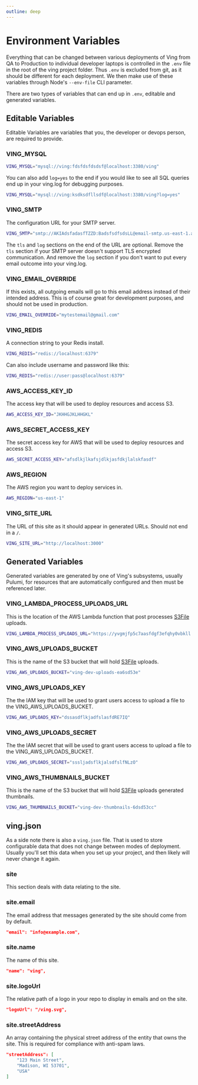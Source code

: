 ```yaml
---
outline: deep
---
```

# Environment Variables
Everything that can be changed between various deployments of Ving from QA to Production to individual developer laptops is controlled in the `.env` file in the root of the ving project folder. Thus `.env` is excluded from git, as it should be different for each deployment. We then make use of these variables through Node's `--env-file` CLI parameter.

There are two types of variables that can end up in `.env`, editable and generated variables.

## Editable Variables
Editable Variables are variables that you, the developer or devops person, are required to provide.

### VING_MYSQL
```bash
VING_MYSQL="mysql://ving:fdsfdsfdsdsf@localhost:3380/ving"
```
You can also add `log=yes` to the end if you would like to see all SQL queries end up in your ving.log for debugging purposes.

```bash
VING_MYSQL="mysql://ving:ksdksdfllsdf@localhost:3380/ving?log=yes"
```

### VING_SMTP
The configuration URL for your SMTP server.
```bash
VING_SMTP="smtp://AKIAdsfadasfTZZD:BadsfsdfsdsLL@email-smtp.us-east-1.amazonaws.com:465/?tls=yes&log=yes"
```
The `tls` and `log` sections on the end of the URL are optional. Remove the `tls` section if your SMTP server doesn't support TLS encrypted communication. And remove the `log` section if you don't want to put every email outcome into your ving.log.

### VING_EMAIL_OVERRIDE
If this exists, all outgoing emails will go to this email address instead of their intended address. This is of course great for development purposes, and should not be used in production.
```bash
VING_EMAIL_OVERRIDE="mytestemail@gmail.com"
```

### VING_REDIS
A connection string to your Redis install.
```bash
VING_REDIS="redis://localhost:6379"
```
Can also include username and password like this:
```bash
VING_REDIS="redis://user:pass@localhost:6379"
```

### AWS_ACCESS_KEY_ID
The access key that will be used to deploy resources and access S3.
```bash
AWS_ACCESS_KEY_ID="JKHHGJKLHHGKL"
```

### AWS_SECRET_ACCESS_KEY
The secret access key for AWS that will be used to deploy resources and access S3.
```bash
AWS_SECRET_ACCESS_KEY="afsdlkjlkafsjdlkjasfdkjlalskfasdf"
```

### AWS_REGION
The AWS region you want to deploy services in.
```bash
AWS_REGION="us-east-1"
```

### VING_SITE_URL
The URL of this site as it should appear in generated URLs. Should not end in a `/`.
```bash
VING_SITE_URL="http://localhost:3000"
```

## Generated Variables
Generated variables are generated by one of Ving's subsystems, usually Pulumi, for resources that are automatically configured and then must be referenced later. 

### VING_LAMBDA_PROCESS_UPLOADS_URL
This is the location of the AWS Lambda function that post processes [S3File](rest/S3File) uploads.
```bash
VING_LAMBDA_PROCESS_UPLOADS_URL="https://yvgmjfp5c7aasfdgf3efqhy0vbkll.lambda-url.us-east-1.on.aws/"
```

### VING_AWS_UPLOADS_BUCKET
This is the name of the S3 bucket that will hold [S3File](rest/S3File) uploads.
```bash
VING_AWS_UPLOADS_BUCKET="ving-dev-uploads-ea6sd53e"
```

### VING_AWS_UPLOADS_KEY
The the IAM key that will be used to grant users access to upload a file to the VING_AWS_UPLOADS_BUCKET.
```bash
VING_AWS_UPLOADS_KEY="dssasdflkjadfslasfdRE7IQ"
```

### VING_AWS_UPLOADS_SECRET
The the IAM secret that will be used to grant users access to upload a file to the VING_AWS_UPLOADS_BUCKET.
```bash
VING_AWS_UPLOADS_SECRET="sssljadsflkjalsdfslfNLzO"
```

### VING_AWS_THUMBNAILS_BUCKET
This is the name of the S3 bucket that will hold [S3File](rest/S3File) uploads generated thumbnails.
```bash
VING_AWS_THUMBNAILS_BUCKET="ving-dev-thumbnails-6dsd53cc"
```

## ving.json
As a side note there is also a `ving.json` file. That is used to store configurable data that does not change between modes of deployment. Usually you'll set this data when you set up your project, and then likely will never change it again.

### site
This section deals with data relating to the site.

### site.email
The email address that messages generated by the site should come from by default.
```json
"email": "info@example.com",
```

### site.name
The name of this site.
```json
"name": "ving",
```

### site.logoUrl
The relative path of a logo in your repo to display in emails and on the site.

```json
"logoUrl": "/ving.svg",
```

### site.streetAddress
An array containing the physical street address of the entity that owns the site. This is required for compliance with anti-spam laws.

```json
"streetAddress": [
    "123 Main Street",
    "Madison, WI 53701",
    "USA"
]
```